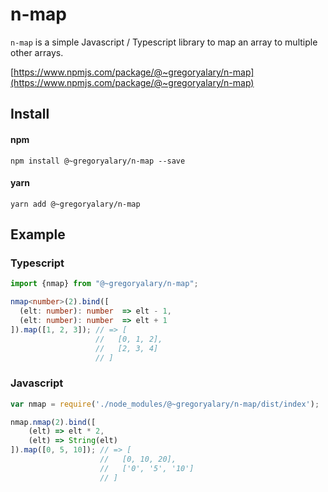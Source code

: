 # n-map

`n-map` is a simple Javascript / Typescript library to map an array to multiple other arrays.

[https://www.npmjs.com/package/@~gregoryalary/n-map](https://www.npmjs.com/package/@~gregoryalary/n-map)

## Install

#### npm

`npm install @~gregoryalary/n-map --save`

#### yarn

`yarn add @~gregoryalary/n-map`

## Example

### Typescript

```typescript
import {nmap} from "@~gregoryalary/n-map";

nmap<number>(2).bind([
  (elt: number): number  => elt - 1,
  (elt: number): number  => elt + 1
]).map([1, 2, 3]); // => [
                   //   [0, 1, 2],
                   //   [2, 3, 4]
                   // ]
```

### Javascript

```javascript
var nmap = require('./node_modules/@~gregoryalary/n-map/dist/index');

nmap.nmap(2).bind([
    (elt) => elt * 2,
    (elt) => String(elt)
]).map([0, 5, 10]); // => [
                    //   [0, 10, 20],
                    //   ['0', '5', '10']
                    // ]
```
